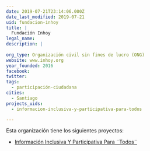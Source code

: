 ```yaml
---
date: 2019-07-21T23:14:06.000Z
date_last_modified: 2019-07-21
uid: fundacion-inhoy
title: |
  Fundación Inhoy
legal_name: 
description: |
  
org_type: Organización civil sin fines de lucro (ONG)
website: www.inhoy.org
year_founded: 2016
facebook: 
twitter: 
tags:
  - participación-ciudadana
cities: 
  - Santiago
projects_uids:
  - informacion-inclusiva-y-participativa-para-todos

---
```


Esta organización tiene los siguientes proyectos:

- [Información Inclusiva Y Participativa Para ¨Todos¨](/proyectos/informacion-inclusiva-y-participativa-para-todos)

